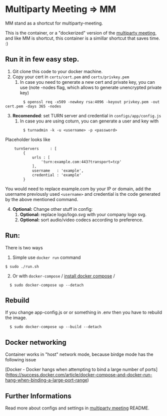 # Multiparty Meeting => MM
MM stand as a shortcut for multiparty-meeting.

This is the container, or a "dockerized" version of the [multiparty meeting](https://github.com/havfo/multiparty-meeting),
and like MM is shortcut, this container is a simillar shortcut that saves time.
:)

## Run it in few easy step.
1. Git clone this code to your docker machine.
2. Copy your cert in `certs/cert.pem` and `certs/privkey.pem`
    1. In case you need to generate a new cert and private key, you can use (note -nodes flag, which allows to generate unencrypted private key)
```
        $ openssl req -x509 -newkey rsa:4096 -keyout privkey.pem -out cert.pem -days 365 -nodes
```
3. **Recomended**: set TURN server and credential in `configs/app/config.js`
    1. In case you are using coturn, you can generate a user and key with
```
        $ turnadmin -k -u <username> -p <password>
```
Placeholder looks like 
```
	turnServers     : [
		{
			urls : [
				'turn:example.com:443?transport=tcp'
			],
			username   : 'example',
			credential : 'example'
		}
```
You would need to replace example.com by your IP or domain, add the username previously used `<username>` and credential is the code generated by the above mentioned command.

4. **Optional:** Change other stuff in config:
    1. **Optional:** replace logo/logo.svg with your company logo svg.
    2. **Optional:** sort audio/video codecs according to preference.

## Run:
There is two ways
1. Simple use `docker run` command
```
$ sudo ./run.sh
```

2. Or with `docker-compose` 
/ [install docker compose](https://docs.docker.com/compose/install/) /
```
  $ sudo docker-compose up --detach
```
## Rebuild

If you change app-config.js or or something in .env then you have to rebuild the image.
```
  $ sudo docker-compose up --build --detach
```

## Docker networking
Container works in "host" network mode, because birdge mode has the following issue

[Docker - Docker hangs when attempting to bind a large number of ports] (https://success.docker.com/article/docker-compose-and-docker-run-hang-when-binding-a-large-port-range)


## Further Informations 
Read more about configs and settings in [multiparty meeting](https://github.com/havfo/multiparty-meeting) README.
